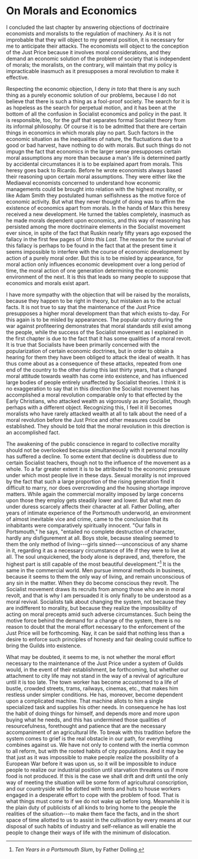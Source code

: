 # On Morals and Economics

I concluded the last chapter by answering objections of doctrinaire economists and moralists to the regulation of machinery. As it is not improbable that they will object to my general position, it is necessary for me to anticipate their attacks. The economists will object to the conception of the Just Price because it involves moral considerations, and they demand an economic solution of the problem of society that is independent of morals; the moralists, on the contrary, will maintain that my policy is impracticable inasmuch as it presupposes a moral revolution to make it effective.

Respecting the economic objection, I deny *in toto* that there is any such thing as a purely economic solution of our problems, because I do not believe that there is such a thing as a fool-proof society. The search for it is as hopeless as the search for perpetual motion, and it has been at the bottom of all the confusion in Socialist economics and policy in the past. It is responsible, too, for the gulf that separates formal Socialist theory from its informal philosophy. Of course it is to be admitted that there are certain things in economics in which morals play no part. Such factors in the economic situation as the inequalities of nature, the fluctuations due to a good or bad harvest, have nothing to do with morals. But such things do not impugn the fact that economics in the larger sense presupposes certain moral assumptions any more than because a man's life is determined partly by accidental circumstances it is to be explained apart from morals. This heresy goes back to Ricardo. Before he wrote economists always based their reasoning upon certain moral assumptions. They were either like the Mediaeval economists concerned to understand how economic managements could be brought into relation with the highest morality, or like Adam Smith they postulated human selfishness as the motive force of economic activity. But what they never thought of doing was to affirm the existence of economics apart from morals. In the hands of Marx this heresy received a new development. He turned the tables completely, inasmuch as he made morals dependent upon economics, and this way of reasoning has persisted among the more doctrinaire elements in the Socialist movement ever since, in spite of the fact that Ruskin nearly fifty years ago exposed the fallacy in the first few pages of *Unto this Last*. The reason for the survival of this fallacy is perhaps to be found in the fact that at the present time it seems impossible to interfere with the course of economic development by action of a purely moral order. But this is to be misled by appearance, for moral action only influences economic development over a long period of time, the moral action of one generation determining the economic environment of the next. It is this that leads so many people to suppose that economics and morals exist apart.

I have more sympathy with the objection that will be raised by the moralists, because they happen to be right in theory, but mistaken as to the actual facts. It is not true to say that the maintenance of the Just Price presupposes a higher moral development than that which exists to-day. For this again is to be misled by appearances. The popular outcry during the war against profiteering demonstrates that moral standards still exist among the people, while the success of the Socialist movement as I explained in the first chapter is due to the fact that it has some qualities of a moral revolt. It is true that Socialists have been primarily concerned with the popularization of certain economic doctrines, but in order to obtain a hearing for them they have been obliged to attack the ideal of wealth. It has thus come about as a consequence of these attacks, repeated from one end of the country to the other during this last thirty years, that a changed moral attitude towards wealth has come into existence, and has influenced large bodies of people entirely unaffected by Socialist theories. I think it is no exaggeration to say that in this direction the Socialist movement has accomplished a moral revolution comparable only to that effected by the Early Christians, who attacked wealth as vigorously as any Socialist, though perhaps with a different object. Recognizing this, I feel it ill becomes moralists who have rarely attacked wealth at all to talk about the need of a moral revolution before the Just Price and other measures could be established. They should be told that the moral revolution in this direction is an accomplished fact.

The awakening of the public conscience in regard to collective morality should not be overlooked because simultaneously with it personal morality has suffered a decline. To some extent that decline is doubtless due to certain Socialist teachers, though not to the influence of the movement as a whole. To a far greater extent it is to be attributed to the economic pressure under which most people live in these days. Sexual morality is not improved by the fact that such a large proportion of the rising generation find it difficult to marry, nor does overcrowding and the housing shortage improve matters. While again the commercial morality imposed by large concerns upon those they employ gets steadily lower and lower. But what men do under duress scarcely affects their character at all. Father Dolling, after years of intimate experience of the Portsmouth underworld, an environment of almost inevitable vice and crime, came to the conclusion that its inhabitants were comparatively spiritually innocent. "Our falls in Portsmouth," he says, "entailed no complete destruction of character, hardly any disfigurement at all. Boys stole, because stealing seemed to them the only method of living---girls sinned---unconscious of any shame in it, regarding it as a necessary circumstance of life if they were to live at all. The soul unquickened, the body alone is depraved, and, therefore, the highest part is still capable of the most beautiful development."[^1] It is the same in the commercial world. Men pursue immoral methods in business, because it seems to them the only way of living, and remain unconscious of any sin in the matter. When they do become conscious they revolt. The Socialist movement draws its recruits from among those who are in moral revolt, and that is why I am persuaded it is only finally to be understood as a moral revival. Socialists talk about changing the system, not because they are indifferent to morality, but because they realize the impossibility of acting on moral precepts amid such adverse circumstances. Such being the motive force behind the demand for a change of the system, there is no reason to doubt that the moral effort necessary to the enforcement of the Just Price will be forthcoming. Nay, it can be said that nothing less than a desire to enforce such principles of honesty and fair dealing could suffice to bring the Guilds into existence.

[^1]: *Ten Years in a Portsmouth Slum*, by Father Dolling.

What may be doubted, it seems to me, is not whether the moral effort necessary to the maintenance of the Just Price under a system of Guilds would, in the event of their establishment, be forthcoming, but whether our attachment to city life may not stand in the way of a revival of agriculture until it is too late. The town worker has become accustomed to a life of bustle, crowded streets, trams, railways, cinemas, etc., that makes him restless under simpler conditions. He has, moreover, become dependent upon a complicated machine. That machine allots to him a single specialized task and supplies his other needs. In consequence he has lost the habit of doing things for himself, and depends more and more upon buying what he needs, and this has undermined those qualities of resourcefulness, forethought and patience that are the necessary accompaniment of an agricultural life. To break with this tradition before the system comes to grief is the real obstacle in our path, for everything combines against us. We have not only to contend with the inertia common to all reform, but with the rooted habits of city populations. And it may be that just as it was impossible to make people realize the possibility of a European War before it was upon us, so it will be impossible to induce people to realize our industrial position until starvation threatens us if more food is not produced. If this is the case we shall drift and drift until the only way of meeting the situation will be some form of agricultural conscription, and our countryside will be dotted with tents and huts to house workers engaged in a desperate effort to cope with the problem of food. That is what things must come to if we do not wake up before long. Meanwhile it is the plain duty of publicists of all kinds to bring home to the people the realities of the situation---to make them face the facts, and in the short space of time allotted to us to assist in the cultivation by every means at our disposal of such habits of industry and self-reliance as will enable the people to change their ways of life with the minimum of dislocation.
